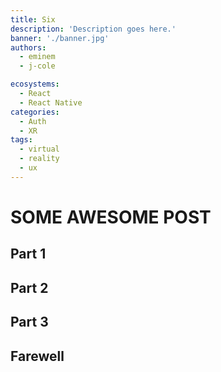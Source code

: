 ```yaml
---
title: Six
description: 'Description goes here.'
banner: './banner.jpg'
authors:
  - eminem
  - j-cole

ecosystems:
  - React
  - React Native
categories:
  - Auth
  - XR
tags:
  - virtual
  - reality
  - ux
---
```


# SOME AWESOME POST

## Part 1

## Part 2

## Part 3

## Farewell
